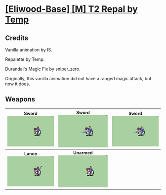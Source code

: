 # [\[Eliwood-Base\] \[M\] T2 Repal by Temp](./)
## Credits

Vanilla animation by IS.

Repalette by Temp.

Durandal's Magic Fix by sniper_zero. 

Originally, this vanilla animation did not have a ranged magic attack, but now it does.

## Weapons

| <b>Sword</b><br/><img alt="Sword animation" src="./1.%20Sword/Sword.gif"/> | <b>Sword</b><br/><img alt="Sword animation" src="./1.%20Sword%20(Durandal%20Magic)/Sword.gif"/> | <b>Sword</b><br/><img alt="Sword animation" src="./1.%20Sword%20(Durandal)/Sword.gif"/> |
| :---: | :---: | :---: |
| <b>Lance</b><br/><img alt="Lance animation" src="./2.%20Lance/Lance.gif"/> | <b>Unarmed</b><br/><img alt="Unarmed animation" src="./8.%20Unarmed/Unarmed.gif"/> |
